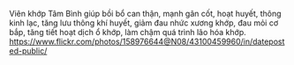 Viên khớp Tâm Bình giúp bồi bổ can thận, mạnh gân cốt, hoạt huyết, thông kinh lạc, tăng lưu thông khí huyết, giảm đau nhức xương khớp, đau mỏi cơ bắp, tăng tiết hoạt dịch ổ khớp, làm chậm quá trình lão hóa khớp.
https://www.flickr.com/photos/158976644@N08/43100459960/in/dateposted-public/
